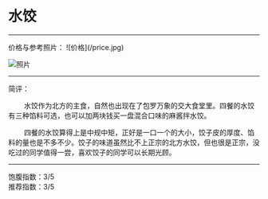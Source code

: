 # 水饺 #
<hr/>
价格与参考照片：
![价格](/price.jpg)

![照片](/photo.jpg)
<hr/>
简评：
<p>&nbsp;&nbsp;&nbsp;&nbsp;&nbsp;&nbsp;&nbsp;&nbsp;水饺作为北方的主食，自然也出现在了包罗万象的交大食堂里。四餐的水饺有三种馅料可选，也可以加两块钱买一盘混合口味的麻酱拌水饺。
</p>
<p>&nbsp;&nbsp;&nbsp;&nbsp;&nbsp;&nbsp;&nbsp;&nbsp;四餐的水饺算得上是中规中矩，正好是一口一个的大小，饺子皮的厚度、馅料的量也是不多不少。饺子的味道虽然比不上正宗的北方水饺，但也很是正宗，没吃过的同学值得一尝，喜欢饺子的同学可以长期光顾。
</p>
<hr/>
饱腹指数：3/5
<br/>
推荐指数：3/5
